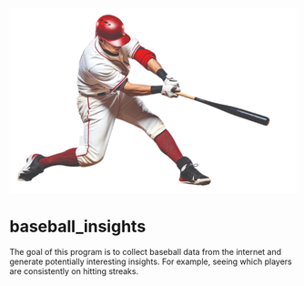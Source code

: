 ![Dodger Stadium](photos/baseball_player.png)

# baseball_insights
The goal of this program is to collect baseball data from the internet and generate
potentially interesting insights. For example, seeing which players are consistently on hitting streaks.
